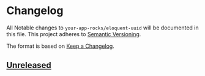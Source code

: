 # Changelog

All Notable changes to `your-app-rocks/eloquent-uuid` will be documented in this file. This project adheres to [Semantic Versioning](http://semver.org/).

The format is based on [Keep a Changelog](http://keepachangelog.com/).


## [Unreleased]

[Unreleased]: https://github.com/YourAppRocks/eloquent-uuid
